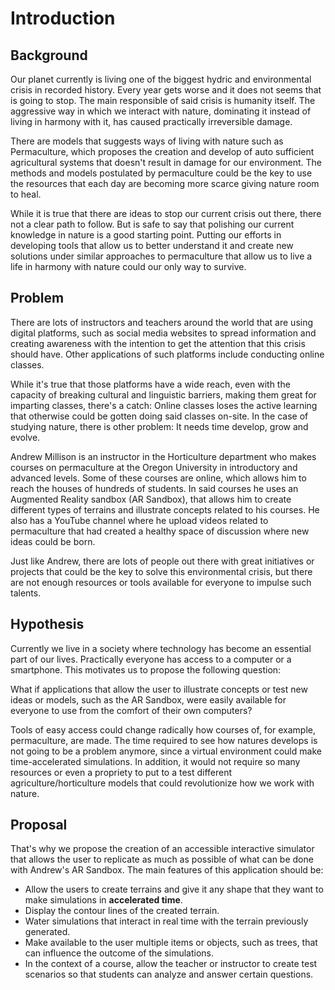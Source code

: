 # Introduction

## Background

Our planet currently is living one of the biggest hydric and environmental crisis in recorded history. Every year gets worse and it does not seems that is going to stop. The main responsible of said crisis is humanity itself. The aggressive way in which we interact with nature, dominating it instead of living in harmony with it, has caused practically irreversible damage.

There are models that suggests ways of living with nature such as Permaculture, which proposes the creation and develop of auto sufficient agricultural systems that doesn't result in damage for our environment. The methods and models postulated by permaculture could be the key to use the resources that each day are becoming more scarce giving nature room to heal.

While it is true that there are ideas to stop our current crisis out there, there not a clear path to follow. But is safe to say that polishing our current knowledge in nature is a good starting point. Putting our efforts in developing tools that allow us to better understand it and create new solutions under similar approaches to permaculture that allow us to live a life in harmony with nature could our only way to survive.


## Problem
There are lots of instructors and teachers around the world that are using digital platforms, such as social media websites to spread information and creating awareness with the intention to get the attention that this crisis should have.  Other applications of such platforms include conducting online classes.

While it's true that those platforms have a wide reach, even with the capacity of breaking cultural and linguistic barriers, making them great for imparting classes, there's a catch: Online classes loses the active learning that otherwise could be gotten doing said classes on-site. In the case of studying nature, there is other problem: It needs time develop, grow and evolve.

Andrew Millison is an instructor in the Horticulture department who makes courses on permaculture at the Oregon University in introductory and advanced levels. Some of these courses are online, which allows him to reach the houses of hundreds of students. In said courses he uses an Augmented Reality sandbox (AR Sandbox), that allows him to create different types of terrains and illustrate concepts related to his courses.  He also has a YouTube channel where he upload videos related to permaculture that had created a healthy space of discussion where new ideas could be born.

Just like Andrew, there are lots of people out there with great initiatives or projects that could be the key to solve this environmental crisis, but there are not enough resources or tools available for everyone to impulse such talents.

## Hypothesis
Currently we live in a society where technology has become an essential part of our lives. Practically everyone has access to a computer or a smartphone. This motivates us to propose the following question:

What if applications that allow the user to illustrate concepts or test new ideas or models, such as the AR Sandbox, were easily available for everyone to use from the comfort of their own computers?

Tools of easy access could change radically how courses of, for example, permaculture, are made. The time required to see how natures develops is not going to be a problem anymore, since a virtual environment could make time-accelerated simulations. In addition, it would not require so many resources or even a propriety to put to a test different agriculture/horticulture models that could revolutionize how we work with nature.

## Proposal

That's why we propose the creation of an accessible interactive simulator that allows the user to replicate as much as possible of what can be done with Andrew's AR Sandbox. The main features of this application should be:

- Allow the users to create terrains and give it any shape that they want to make simulations in **accelerated time**.
 - Display the contour lines of the created terrain.
 - Water simulations that interact in real time with the terrain previously generated.
 - Make available to the user multiple items or objects, such as trees, that can influence the outcome of the simulations.
 - In the context of a course, allow the teacher or instructor to create test scenarios so that students can analyze and answer certain questions.